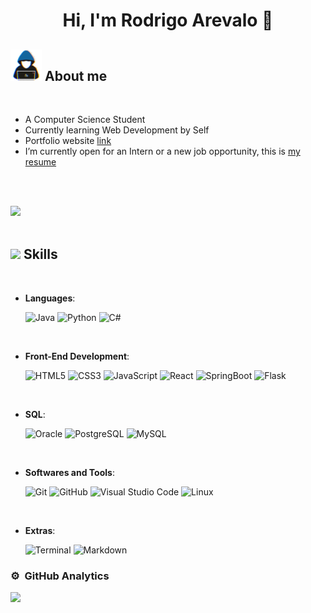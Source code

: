 <div align="center">
<h1 align="center">Hi, I'm Rodrigo Arevalo 👋</h1>
</div>
<!--<img src=""> <!-- Poner banner llamativo-->

## <picture><img src = "https://github.com/0xAbdulKhalid/0xAbdulKhalid/raw/main/assets/mdImages/about_me.gif" width = 50px></picture> **About me**

<br>

- A Computer Science Student
- Currently learning Web Development by Self
- Portfolio website [link](https://www.google.com/search?q=not+ready&tbm=isch&ved=2ahUKEwidtuXN98eEAxWBEt4AHb3zD78Q2-cCegQIABAA&oq=not+ready&gs_lp=EgNpbWciCW5vdCByZWFkeTIFEAAYgAQyBRAAGIAEMgQQABgeMgQQABgeMgQQABgeMgQQABgeMgQQABgeMgQQABgeMgQQABgeMgQQABgeSK0fUOQNWJEccAB4AJABAJgBkwGgAYIJqgEEMC4xMLgBA8gBAPgBAYoCC2d3cy13aXotaW1nwgIEECMYJ8ICCBAAGIAEGLEDwgILEAAYgAQYsQMYgwHCAgoQABiABBiKBRhDiAYB&sclient=img&ei=HvTbZZ2vKoGl-LYPvee_-As&bih=695&biw=1536#imgrc=DwdkbLz57sk4WM)
- I’m currently open for an Intern or a new job opportunity, this is [my resume](../EnCV.pdf)

<br><br>

<img src="https://user-images.githubusercontent.com/73097560/115834477-dbab4500-a447-11eb-908a-139a6edaec5c.gif"><br><br>

## <img src="https://media2.giphy.com/media/QssGEmpkyEOhBCb7e1/giphy.gif?cid=ecf05e47a0n3gi1bfqntqmob8g9aid1oyj2wr3ds3mg700bl&rid=giphy.gif" width ="25"><b> Skills</b>
<br>

<p align="center">

- **Languages**:
    
    ![Java](https://img.shields.io/badge/Java-%23B32629?style=for-the-badge)
    ![Python](https://img.shields.io/badge/Python%20-%2314354C.svg?style=for-the-badge&logo=python&logoColor=white)
    ![C#](https://img.shields.io/badge/C%23-%23512BD4?style=for-the-badge&logo=c%23)

<br>   
    
- **Front-End Development**:

  ![HTML5](https://img.shields.io/badge/HTML5%20-%23E34F26.svg?style=for-the-badge&logo=html5&logoColor=white)
  ![CSS3](https://img.shields.io/badge/CSS%20-%231572B6.svg?style=for-the-badge&logo=css3&logoColor=white)
  ![JavaScript](https://img.shields.io/badge/JavaScript%20-%23F7DF1E.svg?style=for-the-badge&logo=javascript&logoColor=black)
  ![React](https://img.shields.io/badge/React-%2361DAFB?style=for-the-badge&logo=react&logoColor=black)
  ![SpringBoot](https://img.shields.io/badge/Spring_Boot-%236DB33F?style=for-the-badge&logo=springboot&logoColor=white)
  ![Flask](https://img.shields.io/badge/Flask-%23000000?style=for-the-badge&logo=flask&logoColor=white)

<br>

- **SQL**:

  ![Oracle](https://img.shields.io/badge/Oracle-%23F80000?style=for-the-badge&logo=oracle&logoColor=white)
  ![PostgreSQL](https://img.shields.io/badge/PostgreSQL-%234169E1?style=for-the-badge&logo=postgresql&logoColor=white)
  ![MySQL](https://img.shields.io/badge/MySQL-%234479A1?style=for-the-badge&logo=mysql&logoColor=white)
    
<br>

- **Softwares and Tools**:

    ![Git](https://img.shields.io/badge/git-%23F05033.svg?style=for-the-badge&logo=git&logoColor=white)
    ![GitHub](https://img.shields.io/badge/github-%23121011.svg?style=for-the-badge&logo=github&logoColor=white)
    ![Visual Studio Code](https://img.shields.io/badge/Visual%20Studio%20Code-0078d7.svg?style=for-the-badge&logo=visual-studio-code&logoColor=white)
    ![Linux](https://img.shields.io/badge/Linux-FCC624?style=for-the-badge&logo=linux&logoColor=black) 

<br>

- **Extras**:

    ![Terminal](https://img.shields.io/badge/Terminal-%23054020?style=for-the-badge&logo=gnu-bash&logoColor=white)
    ![Markdown](https://img.shields.io/badge/markdown-%23000000.svg?style=for-the-badge&logo=markdown&logoColor=white)   


</p>



### ⚙️ &nbsp;GitHub Analytics

<p>
<a href="https://github.com/Rodrigo-Arevalo-G">
  <img height="180em" src="https://github-readme-stats-eight-theta.vercel.app/api/top-langs/?username=Rodrigo-Arevalo-G&layout=compact&langs_count=8&theme=algolia"/>
</a>
</p>

